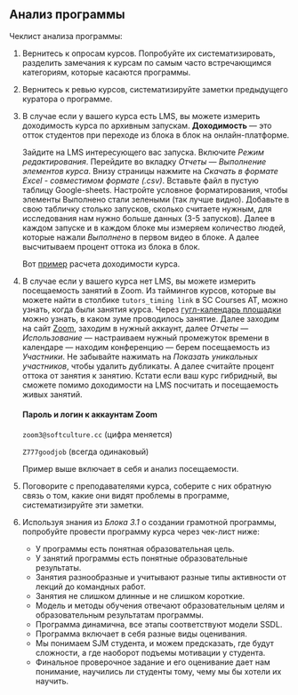 ## Анализ программы

Чеклист анализа программы:

1. Вернитесь к опросам курсов. Попробуйте их систематизировать, разделить замечания к курсам по самым часто встречающимся категориям, которые касаются программы. 
2. Вернитесь к ревью курсов, систематизируйте заметки предыдущего куратора о программе.
3. В случае если у вашего курса есть LMS, вы можете измерить доходимость курса по архивным запускам. **Доходимость** — это отток студентов при переходе из блока в блок на онлайн-платформе. 
    
    Зайдите на LMS интересующего вас запуска. Включите *Режим редактирования*. Перейдите во вкладку *Отчеты* — *Выполнение элементов курса*. Внизу страницы нажмите на *Скачать в формате Excel - совместимом формате (.csv)*. Вставьте файл в пустую таблицу Google-sheets. Настройте условное форматирования, чтобы элементы Выполнено стали зелеными (так лучше видно). Добавьте в свою табличку столько запусков, сколько считаете нужным, для исследования нам нужно больше данных (3-5 запусков). Далее в каждом запуске и в каждом блоке мы измеряем количество людей, которые нажали *Выполнено* в первом видео в блоке. А далее высчитываем процент оттока из блока в блок. 
    
    Вот [пример](https://docs.google.com/spreadsheets/d/1uiJ7HTPnyi42V53QRCmQpPtRC-eRXXvCHedTDvS70HA/edit?usp=sharing) расчета доходимости курса. 
    
4. В случае если у вашего курса нет LMS, вы можете измерить посещаемость занятий в Zoom. Из таймингов курсов, которые вы можете найти в столбике `tutors_timing link` в SC Courses AT, можно узнать, когда были занятия курса. Через [гугл-календарь площадки](https://calendar.google.com/calendar/embed?src=2ri1jvlobrprkrcjcp8q2s96o0%40group.calendar.google.com&ctz=Europe%2FMoscow) можно узнать, в каком зуме проводилось занятие. Далее заходим на сайт [Zoom](https://www.zoom.com/ru), заходим в нужный аккаунт, далее *Отчеты* — *Использование* — настраиваем нужный промежуток времени в календаре — находим конференцию — берем посещаемость из *Участники*. Не забывайте нажимать на *Показать уникальных участников*, чтобы удалить дубликаты. А далее считайте процент оттока от занятия к занятию. Кстати если ваш курс гибридный, вы сможете помимо доходимости на LMS посчитать и  посещаемость живых занятий. 
    
    #### Пароль и логин к аккаунтам Zoom 

    `zoom3@softculture.cc` (цифра меняется)

     `Z777goodjob` (всегда одинаковый)
    
    Пример выше включает в себя и анализ посещаемости. 

5. Поговорите с преподавателями курса, соберите с них обратную связь о том, какие они видят проблемы в программе, систематизируйте эти заметки. 
6. Используя знания из *Блока 3.1* о создании грамотной программы, попробуйте провести программу курса через чек-лист ниже:

    - У программы есть понятная образовательная цель.
    - У занятий программы есть понятные образовательные результаты.
    - Занятия разнообразные и учитывают разные типы активности от лекций до командных работ.
    - Занятия не слишком длинные и не слишком короткие.
    - Модель и методы обучения отвечают образовательным целям и образовательным результатам программы.
    - Программа динамична, все этапы соответствуют модели SSDL.
    - Программа включает в себя разные виды оценивания.
    - Мы понимаем SJM студента, и можем предсказать, где будут сложности, а где наоборот подъемы мотивации у студента.
    - Финальное проверочное задание и его оценивание дает нам понимание, научились ли студенты тому, чему мы бы хотели их научить.

